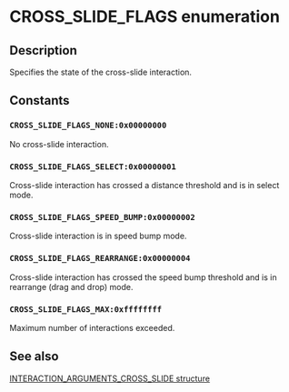 # CROSS_SLIDE_FLAGS enumeration

## Description

Specifies the state of the cross-slide interaction.

## Constants

### `CROSS_SLIDE_FLAGS_NONE:0x00000000`

No cross-slide interaction.

### `CROSS_SLIDE_FLAGS_SELECT:0x00000001`

Cross-slide interaction has crossed a distance threshold and is in select mode.

### `CROSS_SLIDE_FLAGS_SPEED_BUMP:0x00000002`

Cross-slide interaction is in speed bump mode.

### `CROSS_SLIDE_FLAGS_REARRANGE:0x00000004`

Cross-slide interaction has crossed the speed bump threshold and is in rearrange (drag and drop) mode.

### `CROSS_SLIDE_FLAGS_MAX:0xffffffff`

Maximum number of interactions exceeded.

## See also

[INTERACTION_ARGUMENTS_CROSS_SLIDE structure](https://learn.microsoft.com/windows/win32/api/interactioncontext/ns-interactioncontext-interaction_arguments_cross_slide)